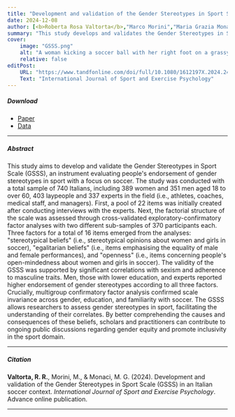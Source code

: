 ```yaml
---
title: "Development and validation of the Gender Stereotypes in Sport Scale (GSSS) in an Italian soccer context" 
date: 2024-12-08
author: [<b>Roberta Rosa Valtorta</b>,"Marco Morini","Maria Grazia Monaci"]
summary: "This study develops and validates the Gender Stereotypes in Sport Scale (GSSS), an instrument assessing gender stereotypes in sport, with a specific focus on soccer."
cover:
    image: "GSSS.png"
    alt: "A woman kicking a soccer ball with her right foot on a grassy field."
    relative: false
editPost:
    URL: "https://www.tandfonline.com/doi/full/10.1080/1612197X.2024.2439392"
    Text: "International Journal of Sport and Exercise Psychology"
---
```


##### Download

<ul>

<li><a href="GSSS.pdf" target="_blank">Paper</a></li>
<li><a href="https://osf.io/ur3wp/" target="_blank">Data</a></li>

</ul>

------------------------------------------------------------------------

##### Abstract

This study aims to develop and validate the Gender Stereotypes in Sport Scale (GSSS), an instrument evaluating people's endorsement of gender stereotypes in sport with a focus on soccer. The study was conducted with a total sample of 740 Italians, including 389 women and 351 men aged 18 to over 60, 403 laypeople and 337 experts in the field (i.e., athletes, coaches, medical staff, and managers). First, a pool of 22 items was initially created after conducting interviews with the experts. Next, the factorial structure of the scale was assessed through cross-validated exploratory-confirmatory factor analyses with two different sub-samples of 370 participants each. Three factors for a total of 16 items emerged from the analyses: "stereotypical beliefs" (i.e., stereotypical opinions about women and girls in soccer), "egalitarian beliefs" (i.e., items emphasising the equality of male and female performances), and "openness" (i.e., items concerning people's open-mindedness about women and girls in soccer). The validity of the GSSS was supported by significant correlations with sexism and adherence to masculine traits. Men, those with lower education, and experts reported higher endorsement of gender stereotypes according to all three factors. Crucially, multigroup confirmatory factor analysis confirmed scale invariance across gender, education, and familiarity with soccer. The GSSS allows researchers to assess gender stereotypes in sport, facilitating the understanding of their correlates. By better comprehending the causes and consequences of these beliefs, scholars and practitioners can contribute to ongoing public discussions regarding gender equity and promote inclusivity in the sport domain.

------------------------------------------------------------------------

##### Citation

**Valtorta, R. R.**, Morini, M., & Monaci, M. G. (2024). Development and validation of the Gender Stereotypes in Sport Scale (GSSS) in an Italian soccer context. *International Journal of Sport and Exercise Psychology*. Advance online publication.

------------------------------------------------------------------------
